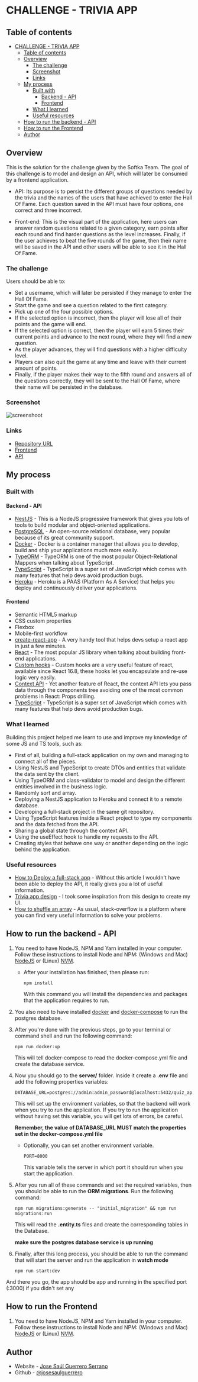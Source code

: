 # CHALLENGE - TRIVIA APP

## Table of contents

- [CHALLENGE - TRIVIA APP](#challenge---trivia-app)
  - [Table of contents](#table-of-contents)
  - [Overview](#overview)
    - [The challenge](#the-challenge)
    - [Screenshot](#screenshot)
    - [Links](#links)
  - [My process](#my-process)
    - [Built with](#built-with)
      - [Backend - API](#backend---api)
      - [Frontend](#frontend)
    - [What I learned](#what-i-learned)
    - [Useful resources](#useful-resources)
  - [How to run the backend - API](#how-to-run-the-backend---api)
  - [How to run the Frontend](#how-to-run-the-frontend)
  - [Author](#author)

## Overview

This is the solution for the challenge given by the Softka Team. The goal of this challenge is to model and design an API, which will later be consumed by a frontend application.

-   API: Its purpose is to persist the different groups of questions needed by the trivia and the names of the users that have achieved to enter the Hall Of Fame. Each question saved in the API must have four options, one correct and three incorrect.

-   Front-end: This is the visual part of the application, here users can answer random questions related to a given category, earn points after each round and find harder questions as the level increases. Finally, if the user achieves to beat the five rounds of the game, then their name will be saved in the API and other users will be able to see it in the Hall Of Fame.

### The challenge

Users should be able to:

-   Set a username, which will later be persisted if they manage to enter the Hall Of Fame.
-   Start the game and see a question related to the first category.
-   Pick up one of the four possible options.
-   If the selected option is incorrect, then the player will lose all of their points and the game will end.
-   If the selected option is correct, then the player will earn 5 times their current points and advance to the next round, where they will find a new question.
-   As the player advances, they will find questions with a higher difficulty level.
-   Players can also quit the game at any time and leave with their current amount of points.
-   Finally, if the player makes their way to the fifth round and answers all of the questions correctly, they will be sent to the Hall Of Fame, where their name will be persisted in the database.

### Screenshot

![screenshoot](https://i.postimg.cc/5jWCPwhT/image.png)

### Links

-   [Repository URL](https://github.com/josesaulguerrero/quiz_app)
-   [Frontend](https://funny-trivia.netlify.app/)
-   [API](https://desolate-everglades-91505.herokuapp.com/)

## My process

### Built with

#### Backend - API

-   [NestJS](https://docs.nestjs.com/) - This is a NodeJS progressive framework that gives you lots of tools to build modular and object-oriented applications.
-   [PostgreSQL](https://www.postgresql.org/) - An open-source relational database, very popular because of its great community support.
-   [Docker](https://www.docker.com/) - Docker is a container manager that allows you to develop, build and ship your applications much more easily.
-   [TypeORM](https://typeorm.io/) - TypeORM is one of the most popular Object-Relational Mappers when talking about TypeScript.
-   [TypeScript](https://www.typescriptlang.org/) - TypeScript is a super set of JavaScript which comes with many features that help devs avoid production bugs.
-   [Heroku](https://heroku.com/) - Heroku is a PAAS (Platform As A Service) that helps you deploy and continuously deliver your applications.

#### Frontend

-   Semantic HTML5 markup
-   CSS custom properties
-   Flexbox
-   Mobile-first workflow
-   [create-react-app](https://create-react-app.dev/docs/) - A very handy tool that helps devs setup a react app in just a few minutes.
-   [React](https://reactjs.org/) - The most popular JS library when talking about building front-end applications.
-   [Custom hooks](https://reactjs.org/docs/hooks-custom.html) - Custom hooks are a very useful feature of react, available since React 16.8, these hooks let you encapsulate and re-use logic very easily.
-   [Context API](https://reactjs.org/docs/context.html#gatsby-focus-wrapper) - Yet another feature of React, the context API lets you pass data through the components tree avoiding one of the most common problems in React: Props drilling.
-   [TypeScript](https://www.typescriptlang.org/docs/) - TypeScript is a super set of JavaScript which comes with many features that help devs avoid production bugs.

### What I learned

Building this project helped me learn to use and improve my knowledge of some JS and TS tools, such as:

-   First of all, building a full-stack application on my own and managing to connect all of the pieces.
-   Using NestJS and TypeScript to create DTOs and entities that validate the data sent by the client.
-   Using TypeORM and class-validator to model and design the different entities involved in the business logic.
-   Randomly sort and array.
-   Deploying a NestJS application to Heroku and connect it to a remote database.
-   Developing a full-stack project in the same git repository.
-   Using TypeScript features inside a React project to type my components and the data fetched from the API.
-   Sharing a global state through the context API.
-   Using the useEffect hook to handle my requests to the API.
-   Creating styles that behave one way or another depending on the logic behind the application.

### Useful resources

-   [How to Deploy a full-stack app](https://levelup.gitconnected.com/deploy-pern-fullstack-app-on-heroku-and-netlify-automatic-deploy-9b61ac6a254e) - Without this article I wouldn't have been able to deploy the API, it really gives you a lot of useful information.
-   [Trivia app design](https://dribbble.com/shots/16217895-Quiz-Mobile-App) - I took some inspiration from this design to create my UI.
-   [How to shuffle an array](https://stackoverflow.com/questions/2450954/how-to-randomize-shuffle-a-javascript-array) - As usual, stack-overflow is a platform where you can find very useful information to solve your problems.

## How to run the backend - API

1.  You need to have NodeJS, NPM and Yarn installed in your computer. Follow these instructions to install Node and NPM: (Windows and Mac) [NodeJS](https://nodejs.org/en/download/) or (Linux) [NVM](https://github.com/nvm-sh/nvm).
    -   After your installation has finished, then please run:
        ```shell
        npm install
        ```
        With this command you will install the dependencies and packages that the application requires to run.
2.  You also need to have installed [docker](https://docs.docker.com/engine/install/) and [docker-compose](https://docs.docker.com/compose/install/) to run the postgres database.
3.  After you're done with the previous steps, go to your terminal or command shell and run the following command:
    ```shell
    npm run docker:up
    ```
    This will tell docker-compose to read the docker-compose.yml file and create the database service.
4.  Now you should go to the **server/** folder. Inside it create a **.env** file and add the following properties variables:

    ```shell
    DATABASE_URL=postgres://admin:admin_password@localhost:5432/quiz_app
    ```

    This will set up the environment variables, so that the backend will work when you try to run the application. If you try to run the application without having set this variable, you will get lots of errors, be careful.

    **Remember, the value of DATABASE_URL MUST match the properties set in the docker-compose.yml file**

    -   Optionally, you can set another environment variable.

        ```shell
        PORT=8000
        ```

        This variable tells the server in which port it should run when you start the application.

5.  After you run all of these commands and set the required variables, then you should be able to run the **ORM migrations**. Run the following command:

    ```shell
    npm run migrations:generate -- "initial_migration" && npm run migrations:run
    ```

    This will read the **.entity.ts** files and create the corresponding tables in the Database.

    **make sure the postgres database service is up running**

6.  Finally, after this long process, you should be able to run the command that will start the server and run the application in **watch mode**

    ```
    npm run start:dev
    ```

And there you go, the app should be app and running in the specified port (:3000) if you didn't set any

## How to run the Frontend

1. You need to have NodeJS, NPM and Yarn installed in your computer. Follow these instructions to install Node and NPM: (Windows and Mac) [NodeJS](https://nodejs.org/en/download/) or (Linux) [NVM](https://github.com/nvm-sh/nvm).

## Author

-   Website - [Jose Saúl Guerrero Serrano](https://joseguerreroserrano.netlify.app/)
-   Github - [@josesaulguerrero](https://github.com/josesaulguerrero)
